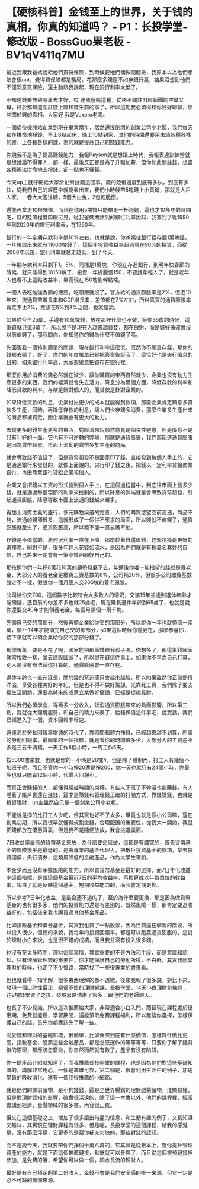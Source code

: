 # 【硬核科普】金钱至上的世界，关于钱的真相，你真的知道吗？ - P1：长投学堂-修改版 - BossGuo果老板 - BV1qV411q7MU

最近我跟我爸媽說給他們買份保險，到時候要他們倆做個體檢，我原本以為他們想法會很out，覺得買保險都是騙局，花那麼多錢還不如存銀行裏，結果沒想到他們不僅同意買保險，還主動跟我說起，現在銀行利率太低了。

不知道錢要放到哪裏去才好，哎 連我爸媽這種，從來不關註財經新聞的空巢父母，終於都知道關註錢上哪和錢生前的事了，所以這期我必須得和你好好聊聊，那些關於錢的真相，大家好 我是Voxpro老闆。

一個從待機開始創業到現在畢業兩年，居然還沒倒閉的創業公司小老闆，我們每天都在拼命地掙錢，早上8點起床，晚上10點到家，其他的時間還要用來讀各種各樣的書，上各種各樣的課，為的就是提高自己的賺錢能力。

你說我不是為了提高賺錢能力，我報Payson就是想跟上時代，我報表達訓練營就是想說話不得罪人，都一樣，最後反正都是為了升職加薪，但你如此關註錢，想盡各種辦法拼命地去掙錢，卻一點也不懂錢。

今天up主就仔細給大家掰扯掰扯錢這回事，錢的貶值速度到底有多快，到底有多快，從我們自己的經歷中就能看出來，我們小時候帶5塊錢上小賣鋪，那就是大戶人家，一卷大大泡沫糖，5個大白兔，2包乾脆面。

還能再拿走10根辣條，而現在你用5塊錢只能帶走一杯泡麵，這也才10多年的時間吧，錢的貶值程度肉眼可見，從我爸媽關註到的銀行利率說起，我查到了從1990年到2020年的銀行利率表，在1990年。

銀行的一年定期存款利率是10%左右，也就是說，你爸媽往銀行裡存個1萬塊錢，一年後取出來就有11000塊錢了，這個年投資收益率超過現在90%的投資，而從2000年以後，銀行利率就越走越低，到了今天。

一年期存款利率只剩下1。5%，同樣是1萬塊，你現在存進銀行，到明年快春節的時候，就只能得到10150塊了，投資一年折騰個150，不要說年輕人了，就是老年人也看不上這點收益率，畢竟現在150塊能幹點啥。

一個人去吃勉強香餉的飯館，吃頓飯就沒了，官方給的通貨膨脹率是2%，但近10年來，流通貨幣增長率和GDP增長率，差值都在7%左右，所以真實的通貨膨脹率肯定不止2%，應該在5%到8%之間，也就是說。

如果你今年25歲，手邊有10萬塊錢，放在那裡什麼也不做，等你35歲的時候，這筆錢就只值6萬了，所以說不是現在人越來越貪婪，都在斂財，而是錢好像確實沒以前值錢了，那我問你，你知道你的錢為什麼不值錢了嗎。

先回答我一個特別簡單的問題，現在銀行利率這麼低，既然你不願意存錢，那你的錢都去哪了，好了，你們的年度賬單已經把答案告訴我了，這恰好也是央行降息的目的，如果銀行利率高，大家都樂意把錢存在銀行裡。

那麼你用於消費的錢必然就在減少，讓你購買的東西自然就少，企業也沒有動力生產更多的東西，我們的經濟就會失去活力，降息分為兩個方面，降低存款的利率和降低貸款的利率，存款是針對個人的，而貸款是針對企業的。

如果降低貸款的利息，企業付出更少的成本就能得到款項，那麼企業肯定願意多貸款多生產，同時，再降低存款的利息，讓人們少存錢多消費，那麼企業多生產出來的商品都被買走，而企業就會有更大的動力。

去貸更多的錢生產更多的東西，對經濟來說顯然意見是個良性避患，但是降息不是只有利好的一面，它也有不可逆轉的弊端，那就是通貨膨脹，我們都知道通貨膨脹是因為貨幣超發，市面上流動的貨幣多於生產的商品。

就會導致錢不值錢了，但是貨幣超發不是國家印了錢，直接發到每個人手上的，它是通過銀行來發錢的，就像上面說的，央行印了錢之後，把錢以一定利率貸給商業銀行，再由商業銀行貸給企業和個人。

企業又會把錢以工資的形式發到個人手上，在這個過程當中，到底往市面上發多少錢，就是通過每個環節的利率來控制的，所以降息的弊端就是會導致貨幣超發，引起通貨膨脹，降息導致市面上流通的錢越來越多。

再加上消費主義的盛行，多元購物渠道的完善，人們的購買慾望空前高漲，商品不夠，流通的錢卻很多，這就形成了一個供不應求的局面，所以錢就不值錢了，通貨膨脹就產生了，通貨膨脹高，所以錢不能一直放著不動。

存錢是不值當的，更何況利率一直在下降，那麼趁著錢還值錢，趕緊花掉是更好的選擇嗎，絕對不是，很多年輕人花錢如流水，是因為你們就是有種莫名其妙的自信，自己將來一定會有一筆小錢照顧好自己的。

那按照你們一年掙8萬花10萬的趨勢發展下去，年邁後你唯一能指望的錢就是養老金，大部分人的養老金是繳費工資基數的8%，公司補20%，但很多公司繳費基數設定不一樣，假設你一個月個人交300塊的養老保險。

公司給你交700，這個數字比較符合大多數人的情況，交滿15年並達到退休年齡才能領錢，憑目前的你差不多也就25歲吧，現在延長退休年齡到65歲了，也就是說你還要交40年才能領養老金，每個月領個一兩千塊。

先領自己交的那部分，然後再領企業給你交的那部分，所以說你一年也就領個一兩萬，領7~14年才能領完自己交的那部分，如果這個時候你還健在，那麼恭喜你，接下來就可以領企業給你交的那部分錢了。

那你說萬一要是不在了呢，國家能把那筆錢給我孩子嗎，你想多了，那這筆錢國家就當稅收一樣，拿去建設國家了，所以說在錢這件事上，如果你不早為自己打算，別人是沒有辦法替你打算的，通貨膨脹會一直存在。

退休年齡也一直在延長，關於錢的緊迫感只會越來越強，所以如果雖然你正儲熱情洋溢，享受各種美好的年紀，但是也不得不做好籌謀，光靠死工資，我們除了要支撐生活開銷，還要為將來的成家立業做好儲備，已經是捉襟見肘。

所以我們必須學會，得再多一分收入，抵消通貨膨脹帶來的負面影響，所以第三點，我就從大環境趨勢，和自己的精力來表了，給錢保值這件事吧，說實話，我們已經進入了一個，資本回報率增速。

遠遠高於勞動回報率增速的時代了，靠時間和體力掙錢，已經越來越不划算，所謂的勞動回報率，最簡單的一個指標，就是看你的時間值多少，大部分人的工資差不多是三五千塊錢，一天工作8個小時，一周工作5天。

按5000塊來數，也就是你的一小時是28塊4，但是除了體制內，打工人有幾個不加班子呢，而且不管你一小時掙20還是掙200，你一天也就只有24個小時，你最多也就只能賣12個小時，代價大回報小。

而真正會賺錢的人，都懂得超越時間的束縛，有些人下班了不幹活也能賺錢，有人睡著了賬戶裏還在漲錢，這才是賺錢和管理錢正確的打開方式，靠錢賺錢，也就是投資理財，up主雖然自己是一個創業公司小老板。

不能說是掙的比打工人少吧，但其實也好不了太多，畢竟也就是個小公司嘛，還在創業初期，所以我很早就懂得規劃金錢，合理配置的重要性，從我大一開始，我就把錢都放在優惠寶裏，但是我不是隨便放放，我會挑選裏面。

7日收益率最高的貨幣基金來放，為什麽要這麽做，這都是有講究的，首先貨幣基金的風險幾乎是最低的，是由專業的基金代理人，把散戶投資基金的款項，拿去投資國債，央行債券，這類風險低的金融產品，作為大學生來說。

本金少而且沒有承擔風險的能力，所以買貨幣基金是最好的選擇，而7日年化收益率這個指標，是說這個基金最近7日的平均收益率，再換算成以年為單位的收益率，說白了就是反映這個基金，短期收益能力的，而我會定期更換。

所以參考7日年化收益，是最合適不過的了，至於為什麽要更換，那是因為做貨幣基金的也有很多家，他們的投資能力還是有差別的，既然風險一樣，那肯定要選收益好的，包括後來我也購買過其他基金產品。

比如指數基金和債券基金，其實我也買了一點股票，因為目前還在學習的階段，所以投入很少，但總的來說，我每年的投資回報率，都是可以跑贏通貨膨脹的，這對於理財小白來說，也是很不錯的成績，而且我並沒有投入很多錢。

也沒有花太多時間，理財這個事情，其實重要的不是方法和手段，而是意識和認知，只有理解管理錢的重要性，你才能保護自己的勞動所得，不白幹，其實我剛學理財的時候，也走了不少彎路，當時找了一些很專業的書來看。

但也就看得一知半解，很多東西理解的都不透徹，後來我報了很多課，對比下來，發現一個口碑性價比，都很不錯的理財網課，長投學堂，14天小白理財訓練營，花9塊錢學習了之後，發現思路清晰了很多，跟他們的老師聊天。

也長了不少見識，所以這次推薦給大家，非常適合小白入門，而且現在課程處於優惠期，免費就能聽，學習期間，還能領取免費課程福利，所以無論你選擇，怎樣保護自己的錢，首先你都應該先了解一些。

關於錢和理財的基礎知識，很簡單，比如保險到底有什麼價值，怎樣買性價比更高，指數基金，股票這些金融產品，都是怎麼運作的等等等等，只要你了解了錢背後的原理，那應該怎麼做，你自然而然就有數了，產品有沒有陷阱。

你一聽產品介紹就知道了，而我推薦長投學堂的課程，也是因為他們對這些基礎知識的，講解非常用心，一個是準確可靠，第二個是，很會利用生活中的例子，加速學員的吸收消化，還有一個我很推薦的小細節。

就是他們的課前讀物，是小狗錢錢，這是全世界暢銷的理財啟蒙讀物，淺顯易懂，但是對理財認知的影響，確實很深遠的，除了這一本書以外，他們的課程裡，經常會講到經濟，金融領域的很多書，內容很正統。

但又在這個基礎之上，增加了很多語出句盡的信息，和生動有趣的例子，又長知識又趣味，其實現在理財課程有很多，但是呢，長投學堂的這個課程，給我的感覺是，沒有那麼浮躁，它更多的是幫你補充欠缺的，那些對錢的認知。

而不是說今天，我就要帶你們掙個十萬八萬的，它其實是從根本上，幫你提升管理資產的能力，就是下面這個推薦鏈接，點擊就可以參與了，而且從這個視頻鏈接裡參加，是免費的哦，希望你可以做一個，細水長流的理財人。

最好是有自己穩定的第二份收入，金錢不會是我們安全感的唯一來源，但它一定是必不可缺的那個來源。